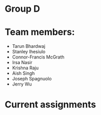 # **Group D**
# Team members:
- Tarun Bhardwaj
- Stanley Ihesiulo
- Connor-Francis McGrath
- Irsa Nasir
- Krishna Raju
- Aish Singh
- Joseph Spagnuolo
- Jerry Wu
# Current assignments

